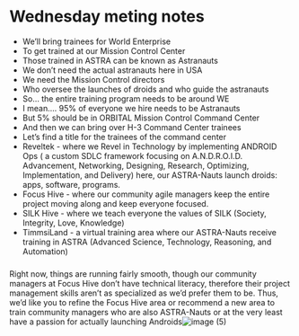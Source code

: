 # Wednesday meting notes

- We’ll bring trainees for World Enterprise 
- To get trained at our Mission Control Center
- Those trained in ASTRA can be known as Astranauts
- We don’t need the actual astranauts here in USA
- We need the Mission Control directors
- Who oversee the launches of droids and who guide the astranauts
- So… the entire training program needs to be around WE
- I mean…. 95% of everyone we hire needs to be Astranauts
- But 5% should be in ORBITAL Mission Control Command Center
- And then we can bring over H-3 Command Center trainees
- Let’s find a title for the trainees of the command center
- Reveltek - where we Revel in Technology by implementing ANDROID Ops ( a custom SDLC framework focusing on A.N.D.R.O.I.D. Advancement, Networking, Designing, Research, Optimizing, Implementation, and Delivery) here, our ASTRA-Nauts launch droids: apps, software, programs.
- Focus Hive - where our community agile managers keep the entire project moving along and keep everyone focused.
- SILK Hive - where we teach everyone the values of SILK (Society, Integrity, Love, Knowledge)
- TimmsiLand - a virtual training area where our ASTRA-Nauts receive training in ASTRA (Advanced Science, Technology, Reasoning, and Automation)
#####
Right now, things are running fairly smooth, though our community managers at Focus Hive don’t have technical literacy, therefore their project management skills aren’t as specialized as we’d prefer them to be.
Thus, we’d like you to refine the Focus Hive area or recommend a new area to train community managers who are also ASTRA-Nauts or at the very least have a passion for actually launching Androids![image (5)](https://github.com/Aini-Bashir/ASTRA/assets/117284277/95439a74-c5b2-4fda-8b41-e5aaa1421ad0)
